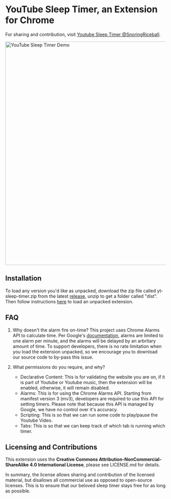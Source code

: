 # YouTube Sleep Timer, an Extension for Chrome

For sharing and contribution, visit [Youtube Sleep Timer @SnoringRiceball](https://github.com/snoringriceball/youtube-sleep-timer).


<img src="static/demo.gif" alt="YouTube Sleep Timer Demo"  width="700" />


## Installation

<!-- To install the plugin from the Chrome [Webstore](https://chrome.google.com/webstore/detail/youtube-timer/gfegfgkiikpkochkfgopiolcfbmkfkll) -->

To load any version you'd like as unpacked, download the zip file called yt-sleep-timer.zip from the latest [release](https://github.com/snoringriceball/youtube-sleep-timer/releases), unzip to get a folder called "dist". Then follow instructions [here](https://developer.chrome.com/docs/extensions/mv3/getstarted/#unpacked) to load an unpacked extension.


## FAQ

1. Why doesn't the alarm fire on-time?
    This project uses Chrome Alarms API to calculate time. Per Google's [documentation](https://developer.chrome.com/docs/extensions/reference/alarms/#method-create), alarms are limited to one alarm per minute, and the alarms will be delayed by an arbritary amount of time. To support developers, there is no rate limitation when you load the extension unpacked, so we encourage you to download our source code to by-pass this issue.

2. What permissions do you require, and why?
    - Declarative Content: This is for validating the website you are on, if it is part of Youtube or Youtube music, then the extension will be enabled, otherwise, it will remain disabled.
    - Alarms: This is for using the Chrome Alarms API. Starting from manifest version 3 (mv3), developers are required to use this API for setting timers. Please note that because this API is managed by Google, we have no control over it's accuracy.
    - Scripting: This is so that we can run some code to play/pause the Youtube Video.
    - Tabs: This is so that we can keep track of which tab is running which timer.


## Licensing and Contributions

This extension uses the **Creative Commons Attribution-NonCommercial-ShareAlike 4.0 International License**, please see LICENSE.md for details.

In summary, the license allows sharing and contribution of the licensed material, but disallows all commercial use as opposed to open-source licenses. 
This is to ensure that our beloved sleep timer stays free for as long as possible.